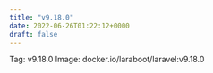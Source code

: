 ```yaml
---
title: "v9.18.0"
date: 2022-06-26T01:22:12+0000
draft: false
---
```


Tag: v9.18.0
Image: docker.io/laraboot/laravel:v9.18.0
